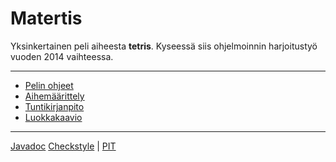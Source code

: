 Matertis
========

Yksinkertainen peli aiheesta **tetris**. Kyseessä siis ohjelmoinnin harjoitustyö vuoden 2014 vaihteessa.

- - -

* [Pelin ohjeet](Dokumentointi/ohjeet.md)<br>
* [Aihemäärittely](Dokumentointi/aiheenKuvausJaRakenne.md)<br>
* [Tuntikirjanpito](Dokumentointi/tuntikirjanpito.md)<br>
* [Luokkakaavio](Dokumentointi/luokkakaavio.png)

- - -


<span vspace="40">[Javadoc](http://tilastokeskus.github.io/Matertis/site/apidocs/index.html)</space>
[Checkstyle](http://tilastokeskus.github.io/Matertis/site/checkstyle.html)
<span>|</span>
[PIT](http://tilastokeskus.github.io/Matertis/pit/)
